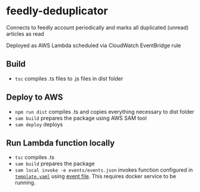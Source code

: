 # feedly-deduplicator
Connects to feedly account periodically and marks all duplicated (unread) articles as read

Deployed as AWS Lambda scheduled via CloudWatch EventBridge rule

## Build
* `tsc` compiles .ts files to .js files in dist folder

## Deploy to AWS
* `npm run dist` compiles .ts and copies everything necessary to dist folder
* `sam build` prepares the package using AWS SAM tool
* `sam deploy` deploys

## Run Lambda function locally
* `tsc` compiles .ts
* `sam build` prepares the package
* `sam local invoke -e events/events.json` invokes function configured in [`template.yaml`](template.yaml) using [event file](events/event.json). This requires docker service to be running. 
